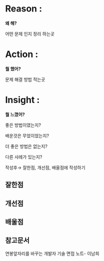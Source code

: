 # Reason : 

**왜 해?**

어떤 문제 인지 정리 하는곳

# Action : 

**뭘 했어?**

문제 해결 방법 적는곳

# Insight : 

**뭘 느꼈어?**

좋은 방법이였는지?

배운것은 무었이었는지?

더 좋은 방법은 없는지?

다른 사례가 있는지?

작성후→ 잘한점, 개선점, 배울점에 작성하기

## 잘한점

## 개선점

## 배울점

## 참고문서

연봉앞자리를 바꾸는 개발자 기술 면접 노트- 이남희
